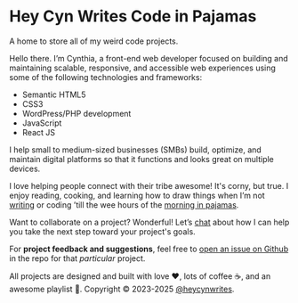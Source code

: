 # Hey Cyn Writes Code in Pajamas

A home to store all of my weird code projects. 

Hello there. I’m Cynthia, a front-end web developer focused on building and maintaining 
scalable, responsive, and accessible web experiences using some of the following technologies and frameworks: 

- Semantic HTML5 
- CSS3 
- WordPress/PHP development
- JavaScript
- React JS 

I help small to medium-sized businesses (SMBs) build, optimize, and maintain 
digital platforms so that it functions and looks great on multiple devices. 

I love helping people connect with their tribe awesome! It's corny, but true. 
I enjoy reading, cooking, and learning how to draw things when I’m not [writing](https://heycynwrites.com) or coding ’till 
the wee hours of the [morning in pajamas](https://heycynwritescodeinpjs.com).


Want to collaborate on a project? Wonderful! 
Let’s [chat](https://heycynwrites.com/contact-me/) about how 
I can help you take the next step toward your project's goals.
          

For **project feedback and suggestions**, feel free to [open an issue on Github](https://docs.github.com/en/pull-requests/collaborating-with-pull-requests/proposing-changes-to-your-work-with-pull-requests/about-pull-requests) in the repo for that *particular* project. 

All projects are designed and built with love :heart:, lots of coffee :coffee:, and an awesome playlist :musical_note:. Copyright &copy; 2023-2025 [@heycynwrites](https://heycynwrites.com).
